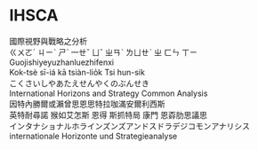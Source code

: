 # IHSCA

國際視野與戰略之分析<br>
ㄍㄨㄛˊ ㄐㄧˋ ㄕˋ 一ㄝˇ ㄩˇ ㄓㄢˋ ㄌㄩㄝˋ ㄓ ㄈㄣ ㄒㄧ
<br>Guojishiyeyuzhanluezhifenxi
<br>Kok-tsè sī-iá kā tsiàn-lio̍k Tsi hun-sik
<br>こくさいしやあたえせんやくのぶんせき
<br>International Horizons and Strategy Common Analysis
<br>因特內勝爾或瀨曾思恩思特拉咖滿安爾利西斯
<br>英特耐尋諾 猴如艾怎斯 恩得  斯抓特局 康門 恩孬肋思議思
<br>インタナショナルホラインズンズアンドスドラデジコモンアナリシス
<br>internationale Horizonte und Strategieanalyse
